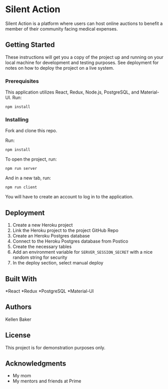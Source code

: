 # Silent Action

Silent Action is a platform where users can host online auctions to benefit a member of their community facing medical expenses. 

## Getting Started

These instructions will get you a copy of the project up and running on your local machine for development and testing purposes. See deployment for notes on how to deploy the project on a live system.

### Prerequisites

This application utilizes React, Redux, Node.js, PostgreSQL, and Material-UI. 
Run: 
```
npm install
```

### Installing

Fork and clone this repo. 

Run:
```
npm install
```

To open the project, run: 
```
npm run server
```

And in a new tab, run:
```
npm run client
```

You will have to create an account to log in to the application. 

## Deployment

1. Create a new Heroku project
2. Link the Heroku project to the project GitHub Repo
3. Create an Heroku Postgres database
4. Connect to the Heroku Postgres database from Postico
5. Create the necessary tables
6. Add an environment variable for `SERVER_SESSION_SECRET` with a nice random string for security
7. In the deploy section, select manual deploy


## Built With

*React
*Redux
*PostgreSQL
*Material-UI


## Authors
Kellen Baker

## License
This project is for demonstration purposes only. 

## Acknowledgments

* My mom
* My mentors and friends at Prime
